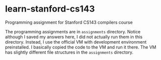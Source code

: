 # learn-stanford-cs143

Programming assignment for Stanford CS143 compilers course

The programming assignments are in `assignments` directory. Notice although I saved my answers here, I did not actually run them in this directory. Instead, I use the official VM with development environment preinstalled. I basically copied the code to the VM and run it there. The VM has slightly different file structures in the `assignments` directory.
